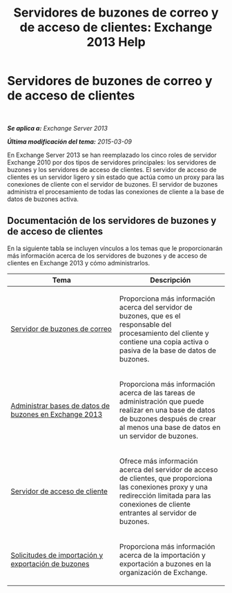 ﻿---
title: 'Servidores de buzones de correo y de acceso de clientes: Exchange 2013 Help'
TOCTitle: Servidores de buzones de correo y de acceso de clientes
ms:assetid: 5bc54c8c-e445-494e-9047-9a1a5af7b7fa
ms:mtpsurl: https://technet.microsoft.com/es-es/library/JJ150519(v=EXCHG.150)
ms:contentKeyID: 48268176
ms.date: 04/23/2018
mtps_version: v=EXCHG.150
ms.translationtype: HT
---

# Servidores de buzones de correo y de acceso de clientes

 

_**Se aplica a:** Exchange Server 2013_

_**Última modificación del tema:** 2015-03-09_

En Exchange Server 2013 se han reemplazado los cinco roles de servidor Exchange 2010 por dos tipos de servidores principales: los servidores de buzones y los servidores de acceso de clientes. El servidor de acceso de clientes es un servidor ligero y sin estado que actúa como un proxy para las conexiones de cliente con el servidor de buzones. El servidor de buzones administra el procesamiento de todas las conexiones de cliente a la base de datos de buzones activa.

## Documentación de los servidores de buzones y de acceso de clientes

En la siguiente tabla se incluyen vínculos a los temas que le proporcionarán más información acerca de los servidores de buzones y de acceso de clientes en Exchange 2013 y cómo administrarlos.


<table>
<colgroup>
<col style="width: 50%" />
<col style="width: 50%" />
</colgroup>
<thead>
<tr class="header">
<th>Tema</th>
<th>Descripción</th>
</tr>
</thead>
<tbody>
<tr class="odd">
<td><p><a href="mailbox-server-exchange-2013-help.md">Servidor de buzones de correo</a></p></td>
<td><p>Proporciona más información acerca del servidor de buzones, que es el responsable del procesamiento del cliente y contiene una copia activa o pasiva de la base de datos de buzones.</p></td>
</tr>
<tr class="even">
<td><p><a href="manage-mailbox-databases-in-exchange-2013-exchange-2013-help.md">Administrar bases de datos de buzones en Exchange 2013</a></p></td>
<td><p>Proporciona más información acerca de las tareas de administración que puede realizar en una base de datos de buzones después de crear al menos una base de datos en un servidor de buzones.</p></td>
</tr>
<tr class="odd">
<td><p><a href="client-access-server-exchange-2013-help.md">Servidor de acceso de cliente</a></p></td>
<td><p>Ofrece más información acerca del servidor de acceso de clientes, que proporciona las conexiones proxy y una redirección limitada para las conexiones de cliente entrantes al servidor de buzones.</p></td>
</tr>
<tr class="even">
<td><p><a href="mailbox-import-and-export-requests-exchange-2013-help.md">Solicitudes de importación y exportación de buzones</a></p></td>
<td><p>Proporciona más información acerca de la importación y exportación a buzones en la organización de Exchange.</p></td>
</tr>
</tbody>
</table>

